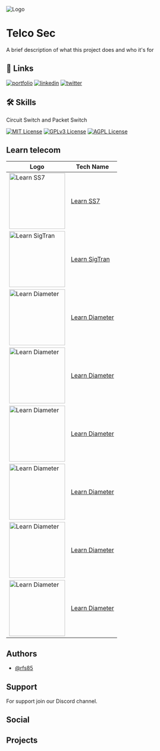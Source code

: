 
![Logo](./images/cover.png)


# Telco Sec

A brief description of what this project does and who it's for

## 🔗 Links
[![portfolio](https://img.shields.io/badge/my_portfolio-000?style=for-the-badge&logo=ko-fi&logoColor=white)](https://certs-study.com/)
[![linkedin](https://img.shields.io/badge/linkedin-0A66C2?style=for-the-badge&logo=linkedin&logoColor=white)](https://www.linkedin.com/in/ruben-silva85/)
[![twitter](https://img.shields.io/badge/twitter-1DA1F2?style=for-the-badge&logo=twitter&logoColor=white)](https://twitter.com/)


## 🛠 Skills
Circuit Switch and Packet Switch

[![MIT License](https://img.shields.io/badge/License-MIT-green.svg)](https://choosealicense.com/licenses/mit/)
[![GPLv3 License](https://img.shields.io/badge/License-GPL%20v3-yellow.svg)](https://opensource.org/licenses/)
[![AGPL License](https://img.shields.io/badge/license-AGPL-blue.svg)](http://www.gnu.org/licenses/agpl-3.0)


## Learn telecom

| Logo | Tech Name |
| --- | --- |
| <a href="https://github.com/Certs-Study/CPTS-Certification"><img src="/images/logos/CPTS.png" alt="Learn SS7" width="150" height="150"></a> | [Learn SS7](https://github.com/Certs-Study/CPTS-Certification) |
| <a href="https://github.com/Certs-Study/CPTS-Certification"><img src="/images/logos/CBBH.png" alt="Learn SigTran" width="150" height="150"></a> | [Learn SigTran](https://github.com/Certs-Study/CPTS-Certification) |
| <a href="https://github.com/Certs-Study/CPTS-Certification"><img src="/images/logos/CDSA.png" alt="Learn Diameter" width="150" height="150"></a> | [Learn Diameter](https://github.com/Certs-Study/CPTS-Certification) |
| <a href="https://github.com/Certs-Study/CPTS-Certification"><img src="/images/logos/CDSA.png" alt="Learn Diameter" width="150" height="150"></a> | [Learn Diameter](https://github.com/Certs-Study/CPTS-Certification) |
| <a href="https://github.com/Certs-Study/CPTS-Certification"><img src="/images/logos/CDSA.png" alt="Learn Diameter" width="150" height="150"></a> | [Learn Diameter](https://github.com/Certs-Study/CPTS-Certification) |
| <a href="https://github.com/Certs-Study/CPTS-Certification"><img src="/images/logos/CDSA.png" alt="Learn Diameter" width="150" height="150"></a> | [Learn Diameter](https://github.com/Certs-Study/CPTS-Certification) |
| <a href="https://github.com/Certs-Study/CPTS-Certification"><img src="/images/logos/CDSA.png" alt="Learn Diameter" width="150" height="150"></a> | [Learn Diameter](https://github.com/Certs-Study/CPTS-Certification) |
| <a href="https://github.com/Certs-Study/CPTS-Certification"><img src="/images/logos/CDSA.png" alt="Learn Diameter" width="150" height="150"></a> | [Learn Diameter](https://github.com/Certs-Study/CPTS-Certification) |



## Authors

- [@rfs85](https://www.github.com/rfs85)


## Support

For support join our Discord channel.

## Social
## Projects
